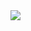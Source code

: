 <div>
    <img src="https://github-readme-stats.vercel.app/api?username=akinmustafa&show_icons=true&hide_border=true&hide_title=true&include_all_commits=true&count_private=false&theme=dark&border_radius=8" style="margin-bottom: 20px;" />
</div>
